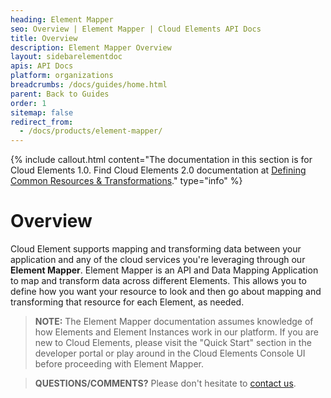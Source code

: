 ```yaml
---
heading: Element Mapper
seo: Overview | Element Mapper | Cloud Elements API Docs
title: Overview
description: Element Mapper Overview
layout: sidebarelementdoc
apis: API Docs
platform: organizations
breadcrumbs: /docs/guides/home.html
parent: Back to Guides
order: 1
sitemap: false
redirect_from:
  - /docs/products/element-mapper/
---
```


{% include callout.html content="The documentation in this section is for Cloud Elements 1.0. Find Cloud Elements 2.0 documentation at <a href=../../guides/common-resources/index.html>Defining Common Resources & Transformations</a>." type="info" %}

# Overview

Cloud Element supports mapping and transforming data between your application and any of the cloud services you're leveraging through our **Element Mapper**.  Element Mapper is an API and Data Mapping Application to map and transform data across different Elements. This allows you to define how you want your resource to look and then go about mapping and transforming that resource for each Element, as needed.

> **NOTE:** The Element Mapper documentation assumes knowledge of how Elements and Element Instances work in our platform.  If you are new to Cloud Elements, please visit the "Quick Start" section in the developer portal or play around in the Cloud Elements Console UI before proceeding with Element Mapper.

> **QUESTIONS/COMMENTS?** Please don't hesitate to [contact us](mailto:support@cloud-elements.com).

